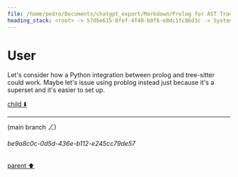 ```yaml
---
file: /home/pedro/Documents/chatgpt_export/Markdown/Prolog for AST Traversal.md
heading_stack: <root> -> 57dbe615-8fef-4f40-b0f6-e8dc1fc86d3c -> System -> b3f5a560-ab8c-450c-99ec-f1fea291ac5f -> System -> aaa28982-46a0-4995-8589-c5c546c19e88 -> User -> 855c690b-99e1-44d1-bc14-35c7beae48f9 -> Assistant -> aaa2a512-f98b-403b-904f-1393ab9865d5 -> User -> bf8c3284-a6f9-4ed7-924b-398b330c5cb7 -> Assistant -> Approach 1: Prolog and Tree-sitter Integration via Python -> Approach 2: Pure Python (using libraries like `ast` or `RedBaron`) -> Approach 3: Using Specialized Tools (e.g., Roslyn for C#) -> Considerations -> Summary -> aaa2432a-c75e-43ad-bf83-e51fa43f6143 -> User
---
```

# User

Let's consider how a Python integration between prolog and tree-sitter could work. Maybe let's issue using problog instead just because it's a superset and it's easier to set up.

[child ⬇️](#be9a8c0c-0d5d-436e-b112-e245cc79de57)

---

(main branch ⎇)
###### be9a8c0c-0d5d-436e-b112-e245cc79de57
[parent ⬆️](#aaa2432a-c75e-43ad-bf83-e51fa43f6143)
